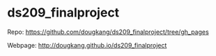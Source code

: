 # ds209_finalproject

Repo: https://github.com/dougkang/ds209_finalproject/tree/gh_pages

Webpage: http://dougkang.github.io/ds209_finalproject

